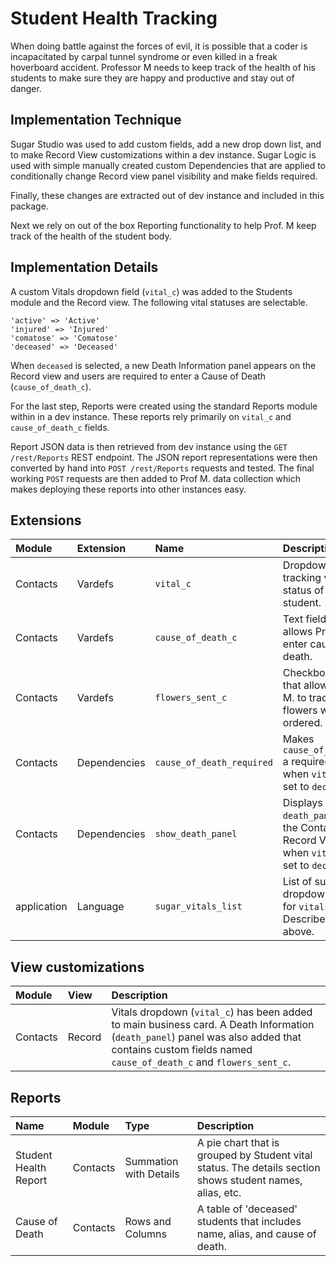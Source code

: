 # Student Health Tracking

When doing battle against the forces of evil, it is possible that a coder is incapacitated by carpal tunnel syndrome or even killed in a freak hoverboard accident. Professor M needs to keep track of the health of his students to make sure they are happy and productive and stay out of danger.

## Implementation Technique

Sugar Studio was used to add custom fields, add a new drop down list, and to make Record View customizations within a dev instance. Sugar Logic is used with simple manually created custom Dependencies that are applied to conditionally change Record view panel visibility and make fields required.
 
Finally, these changes are extracted out of dev instance and included in this package.

Next we rely on out of the box Reporting functionality to help Prof. M keep track of the health of the student body.
 
## Implementation Details

A custom Vitals dropdown field (`vital_c`) was added to the Students module and the Record view. The following vital statuses are selectable.
    
    'active' => 'Active'
    'injured' => 'Injured'
    'comatose' => 'Comatose'
    'deceased' => 'Deceased'

When `deceased` is selected, a new Death Information panel appears on the Record view and users are required to enter a Cause of Death (`cause_of_death_c`).

For the last step, Reports were created using the standard Reports module within in a dev instance. These reports rely primarily on `vital_c` and `cause_of_death_c` fields.

Report JSON data is then retrieved from dev instance using the `GET /rest/Reports` REST endpoint. The JSON report representations were then converted by hand into `POST /rest/Reports` requests and tested. The final working `POST` requests are then added to Prof M. data collection which makes deploying these reports into other instances easy. 

## Extensions

| Module | Extension | Name | Description | 
| :--- | :--- | :---- | :---- |
|Contacts|Vardefs|`vital_c`|Dropdown for tracking vital status of student.|
|Contacts|Vardefs|`cause_of_death_c`|Text field that allows Prof. M to enter cause of death.|
|Contacts|Vardefs|`flowers_sent_c`|Checkbox field that allows Prof M. to track if flowers were ordered.|
|Contacts|Dependencies|`cause_of_death_required`|Makes `cause_of_death_c` a required field when `vital_c` is set to `deceased`.|
|Contacts|Dependencies|`show_death_panel`|Displays the `death_panel` in the Contacts Record View when `vital_c` is set to `deceased`.|
|application|Language|`sugar_vitals_list`|List of supported dropdown values for `vitals_c`. Described above.|
 
 ## View customizations 
 
| Module | View | Description | 
| :--- | :--- | :--- |
|Contacts|Record|Vitals dropdown (`vital_c`) has been added to main business card. A Death Information (`death_panel`) panel was also added that contains custom fields named `cause_of_death_c` and `flowers_sent_c`.|
 
 
## Reports

|Name | Module | Type | Description |
| :--- | :--- | :--- | :--- |
|Student Health Report|Contacts|Summation with Details| A pie chart that is grouped by Student vital status. The details section shows student names, alias, etc. |
|Cause of Death|Contacts|Rows and Columns| A table of 'deceased' students that includes name, alias, and cause of death. |

